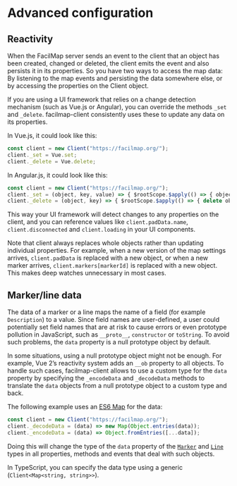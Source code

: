 # Advanced configuration

## Reactivity

When the FacilMap server sends an event to the client that an object has been created, changed or deleted, the client emits the
event and also persists it in its properties. So you have two ways to access the map data: By listening to the map events and
persisting the data somewhere else, or by accessing the properties on the Client object.

If you are using a UI framework that relies on a change detection mechanism (such as Vue.js or Angular), you can override the methods
`_set` and `_delete`. facilmap-client consistently uses these to update any data on its properties.

In Vue.js, it could look like this:

```javascript
const client = new Client("https://facilmap.org/");
client._set = Vue.set;
client._delete = Vue.delete;
```

In Angular.js, it could look like this:

```javascript
const client = new Client("https://facilmap.org/");
client._set = (object, key, value) => { $rootScope.$apply(() => { object[key] = value; }); };
client._delete = (object, key) => { $rootScope.$apply(() => { delete object[key]; }); };
```

This way your UI framework will detect changes to any properties on the client, and you can reference values like `client.padData.name`,
`client.disconnected` and `client.loading` in your UI components.

Note that client always replaces whole objects rather than updating individual properties. For example, when a new version of the map settings arrives, `client.padData` is replaced with a new object, or when a new marker arrives, `client.markers[markerId]` is replaced with a new object. This makes deep watches unnecessary in most cases.


## Marker/line data

The data of a marker or a line maps the name of a field (for example `Description`) to a value. Since field names are user-defined, a user could potentially set field names that are at risk to cause errors or even prototype pollution in JavaScript, such as `__proto__`, `constructor` or `toString`. To avoid such problems, the `data` property is a null prototype object by default.

In some situations, using a null prototype object might not be enough. For example, Vue 2’s reactivity system adds an `__ob` property to all objects. To handle such cases, facilmap-client allows to use a custom type for the `data` property by specifying the `_encodeData` and `_decodeData` methods to translate the `data` objects from a null prototype object to a custom type and back.

The following example uses an [ES6 Map](https://developer.mozilla.org/en-US/docs/Web/JavaScript/Reference/Global_Objects/Map) for the data:
```javascript
const client = new Client("https://facilmap.org/");
client._decodeData = (data) => new Map(Object.entries(data));
client._encodeData = (data) => Object.fromEntries([...data]);
```

Doing this will change the type of the `data` property of the [`Marker`](./types.md#marker) and [`Line`](./types.md#line) types in all properties, methods and events that deal with such objects.

In TypeScript, you can specify the data type using a generic (`Client<Map<string, string>>`).